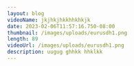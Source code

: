 ```yaml
---
layout: blog
videoName: jkjhkjhkkhhkhkjk
date: 2023-02-06T11:57:16.750-08:00
thumbnail: /images/uploads/eurusdh1.png
length: 89
videoUrl: /images/uploads/eurusdh1.png
description: uugug ghhkk hhklkk
---
```


